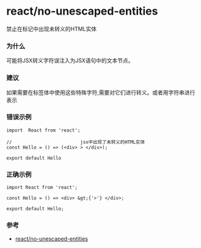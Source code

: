 # react/no-unescaped-entities

禁止在标记中出现未转义的HTML实体

### 为什么

可能将JSX转义字符误注入为JSX语句中的文本节点。

### 建议

如果需要在标签体中使用这些特殊字符,需要对它们进行转义。或者用字符串进行表示

### 错误示例

```tsx
import  React from 'react';

//                         jsx中出现了未转义的HTML实体
const Hello = () => (<div> > </div>);

export default Hello
```

### 正确示例

```tsx
import React from 'react';

const Hello = () => <div> &gt;{'>'} </div>;

export default Hello;
```

### 参考

- [react/no-unescaped-entities](https://github.com/jsx-eslint/eslint-plugin-react/blob/master/docs/rules/no-unescaped-entities.md)
